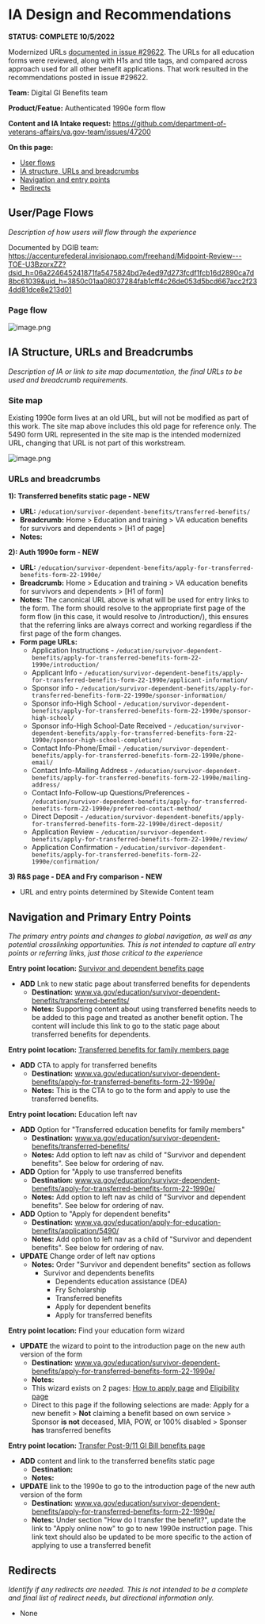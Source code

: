 # IA Design and Recommendations
**STATUS: COMPLETE 10/5/2022**

Modernized URLs [documented in issue #29622](https://github.com/department-of-veterans-affairs/va.gov-team/issues/29622#issuecomment-1154164989).  The URLs for all education forms were reviewed, along with H1s and title tags, and compared across approach used for all other benefit applications.  That work resulted in the recommendations posted in issue #29622. 

**Team:** Digital GI Benefits team

**Product/Featue:** Authenticated 1990e form flow

**Content and IA Intake request:** https://github.com/department-of-veterans-affairs/va.gov-team/issues/47200

**On this page:**
- [User flows](#flows)
- [IA structure, URLs and breadcrumbs](#ia)
- [Navigation and entry points](#nav)
- [Redirects](#redirects)


## <a name="flows"></a>User/Page Flows <br>
*Description of how users will flow through the experience*

Documented by DGIB team: https://accenturefederal.invisionapp.com/freehand/Midpoint-Review---TOE-U3BzprxZZ?dsid_h=06a224645241871fa5475824bd7e4ed97d273fcdf1fcb16d2890ca7d8bc61039&uid_h=3850c01aa08037284fab1cff4c26de053d5bcd667acc2f234dd81dce8e213d01


### Page flow

![image.png](https://images.zenhubusercontent.com/59ca6a73b0222d5de4792f1d/6df3f2c4-8e4e-472d-892a-6dd8ac7071fa)


## <a name="ia"></a>IA Structure, URLs and Breadcrumbs <br>
*Description of IA or link to site map documentation, the final URLs to be used and breadcrumb requirements.*

### Site map
Existing 1990e form lives at an old URL, but will not be modified as part of this work.  The site map above includes this old page for reference only.
The 5490 form URL represented in the site map is the intended modernized URL, changing that URL is not part of this workstream.


![image.png](https://images.zenhubusercontent.com/59ca6a73b0222d5de4792f1d/ee38194e-32e4-46f2-9269-0004f158295d)




### URLs and breadcrumbs

**1): Transferred benefits static page - NEW**
- **URL:** `/education/survivor-dependent-benefits/transferred-benefits/`
- **Breadcrumb:** Home > Education and training  > VA education benefits for survivors and dependents > [H1 of page] 
- **Notes:**


**2): Auth 1990e form - NEW**
- **URL:** `/education/survivor-dependent-benefits/apply-for-transferred-benefits-form-22-1990e/`  
- **Breadcrumb:** Home > Education and training  > VA education benefits for survivors and dependents > [H1 of form] 
- **Notes:** The canonical URL above is what will be used for entry links to the form.  The form should resolve to the appropriate first page of the form flow (in this case, it would resolve to /introduction/), this ensures that the referring links are always correct and working regardless if the first page of the form changes.
- **Form page URLs:**
  - Application Instructions - `/education/survivor-dependent-benefits/apply-for-transferred-benefits-form-22-1990e/introduction/` 
  - Applicant Info -  `/education/survivor-dependent-benefits/apply-for-transferred-benefits-form-22-1990e/applicant-information/` 
  - Sponsor info -  `/education/survivor-dependent-benefits/apply-for-transferred-benefits-form-22-1990e/sponsor-information/` 
  - Sponsor info-High School - `/education/survivor-dependent-benefits/apply-for-transferred-benefits-form-22-1990e/sponsor-high-school/` 
  - Sponsor info-High School-Date Received - `/education/survivor-dependent-benefits/apply-for-transferred-benefits-form-22-1990e/sponsor-high-school-completion/` 
  - Contact Info-Phone/Email - `/education/survivor-dependent-benefits/apply-for-transferred-benefits-form-22-1990e/phone-email/`
  - Contact Info-Mailing Address - `/education/survivor-dependent-benefits/apply-for-transferred-benefits-form-22-1990e/mailing-address/` 
  - Contact Info-Follow-up Questions/Preferences - `/education/survivor-dependent-benefits/apply-for-transferred-benefits-form-22-1990e/preferred-contact-method/` 
  - Direct Deposit - `/education/survivor-dependent-benefits/apply-for-transferred-benefits-form-22-1990e/direct-deposit/` 
  - Application Review - `/education/survivor-dependent-benefits/apply-for-transferred-benefits-form-22-1990e/review/` 
  - Application Confirmation - `/education/survivor-dependent-benefits/apply-for-transferred-benefits-form-22-1990e/confirmation/` 

**3) R&S page - DEA and Fry comparison - NEW**
- URL and entry points determined by Sitewide Content team

## <a name="nav"></a>Navigation and Primary Entry Points <br>
*The primary entry points and changes to global navigation, as well as any potential crosslinking opportunities. This is not intended to capture all entry points or referring links, just those critical to the experience*

**Entry point location:** [Survivor and dependent benefits page](https://www.va.gov/education/survivor-dependent-benefits/)
- **ADD** Lnk to new static page about transferred benefits for dependents
  - **Destination:** www.va.gov/education/survivor-dependent-benefits/transferred-benefits/
  - **Notes:**  Supporting content about using transferred benefits needs to be added to this page and treated as another benefit option.  The content will include this link to go to the static page about transferred benefits for dependents.

**Entry point location:** [Transferred benefits for family members page](www.va.gov/education/survivor-dependent-benefits/transferred-benefits/)
- **ADD** CTA to apply for transferred benefits
  - **Destination:** www.va.gov/education/survivor-dependent-benefits/apply-for-transferred-benefits-form-22-1990e/
  - **Notes:**  This is the CTA to go to the form and apply to use the transferred benefits. 

**Entry point location:** Education left nav
- **ADD** Option for "Transferred education benefits for family members"
  - **Destination:** www.va.gov/education/survivor-dependent-benefits/transferred-benefits/
  - **Notes:** Add option to left nav as child of  "Survivor and dependent benefits".  See below for ordering of nav.
- **ADD** Option for "Apply to use transferred benefits
  - **Destination:** www.va.gov/education/survivor-dependent-benefits/apply-for-transferred-benefits-form-22-1990e/
  - **Notes:**  Add option to left nav as child of  "Survivor and dependent benefits".  See below for ordering of nav.
- **ADD** Option to "Apply for dependent benefits"
  - **Destination:** www.va.gov/education/apply-for-education-benefits/application/5490/
  - **Notes:** Add option to left nav as a child of "Survivor and dependent benefits".  See below for ordering of nav.
- **UPDATE** Change order of left nav options
  - **Notes:** Order "Survivor and dependent benefits" section as follows
    - Survivor and dependents benefits
      - Dependents education assistance (DEA)
      - Fry Scholarship
      - Transferred benefits
      - Apply for dependent benefits
      - Apply for transferred benefits

**Entry point location:** Find your education form wizard
- **UPDATE** the wizard to point to the introduction page on the new auth version of the form
  - **Destination:** www.va.gov/education/survivor-dependent-benefits/apply-for-transferred-benefits-form-22-1990e/
  - **Notes:**  
  - This wizard exists on 2 pages: [How to apply page](www.va.gov/education/how-to-apply/) and  [Eligibility page](https://www.va.gov/education/eligibility/)
  - Direct to this page if the following selections are made:  Apply for a new benefit > **Not** claiming a benefit based on own service > Sponsor **is not** deceased, MIA, POW, or 100% disabled > Sponser **has** transferred benefits

**Entry point location:** [Transfer Post-9/11 GI Bill benefits page](https://www.va.gov/education/transfer-post-9-11-gi-bill-benefits/)
- **ADD** content and link to the transferred benefits static page 
  - **Destination:** 
  - **Notes:**  
- **UPDATE** link to the 1990e to go to the introduction page of the new auth version of the form 
  - **Destination:** www.va.gov/education/survivor-dependent-benefits/apply-for-transferred-benefits-form-22-1990e/ 
  - **Notes:** Under section "How do I transfer the benefit?", update the link to "Apply online now" to go to new 1990e instruction page. This link text should also be updated to be more specific to the action of applying to use a transferred benefit



## <a name="redirects"></a>Redirects <br>
*Identify if any redirects are needed.  This is not intended to be a complete and final list of redirect needs, but directional information only.*  

-  None

